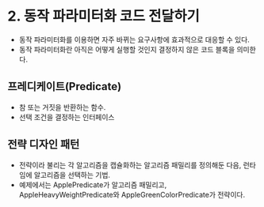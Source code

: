 # 2. 동작 파라미터화 코드 전달하기

- 동작 파라미터화를 이용하면 자주 바뀌는 요구사항에 효과적으로 대응할 수 있다.
- 동작 파라미터화란 아직은 어떻게 실행할 것인지 결정하지 않은 코드 블록을 의미한다.

## 프레디케이트(Predicate)
- 참 또는 거짓을 반환하는 함수.
- 선택 조건을 결정하는 인터페이스

## 전략 디자인 패턴
- 전략이라 불리는 각 알고리즘을 캡슐화하는 알고리즘 패밀리를 정의해둔 다음, 런타임에 알고리즘을 선택하는 기법.
- 예제에서는 ApplePredicate가 알고리즘 패밀리고, AppleHeavyWeightPredicate와 AppleGreenColorPredicate가 전략이다.
